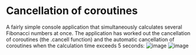 # Cancellation of coroutines
A fairly simple console application that simultaneously calculates several Fibonacci numbers at once. The application has worked out the cancellation of coroutines (the .cancell function) and the automatic cancellation of coroutines when the calculation time exceeds 5 seconds:
![image](https://user-images.githubusercontent.com/104363713/231099322-2e0d24fe-0368-4994-a285-0ec75677381a.png)
![image](https://user-images.githubusercontent.com/104363713/231099482-d6c54ab2-ae85-4690-bbe1-52b059df760c.png)
